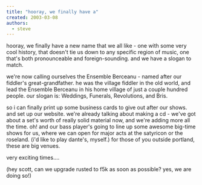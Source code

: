 ```yaml
---
title: "hooray, we finally have a"
created: 2003-03-08
authors: 
  - steve
---
```


hooray, we finally have a new name that we all like - one with some very cool history, that doesn't tie us down to any specific region of music, one that's both pronounceable and foreign-sounding. and we have a slogan to match.  
  
we're now calling ourselves the Ensemble Berceanu - named after our fiddler's great-grandfather. he was the village fiddler in the old world, and lead the Ensemble Berceanu in his home village of just a couple hundred people. our slogan is: Weddings, Funerals, Revolutions, and Bris.  
  
so i can finally print up some business cards to give out after our shows. and set up our website. we're already talking about making a cd - we've got about a set's worth of really solid material now, and we're adding more all the time. oh! and our bass player's going to line up some awesome big-time shows for us, where we can open for major acts at the satyricon or the roseland. (i'd like to play dante's, myself.) for those of you outside portland, these are big venues.  
  
  
very exciting times....  
  
(hey scott, can we upgrade rusted to f5k as soon as possible? yes, we are doing so!)
